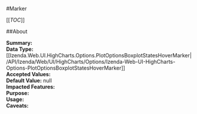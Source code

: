 #Marker

[[_TOC_]]

##About

**Summary:**   
**Data Type:** [[Izenda.Web.UI.HighCharts.Options.PlotOptionsBoxplotStatesHoverMarker|/API/Izenda/Web/UI/HighCharts/Options/Izenda-Web-UI-HighCharts-Options-PlotOptionsBoxplotStatesHoverMarker]]  
**Accepted Values:**   
**Default Value:** null  
**Impacted Features:**   
**Purpose:**   
**Usage:**   
**Caveats:**   

